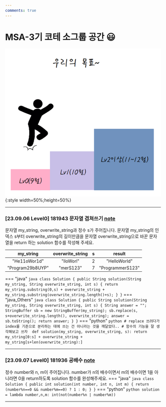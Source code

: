 ```yaml
---
comments: true
---
```

# MSA-3기 코테 소그룹 공간 😃

![1](../images/jython_1.png){:style width=50%;height=50%}

---

### [23.09.06 Level0] 181943 문자열 겹쳐쓰기 [note](../../language/java/note/1.md)
문자열 my_string, overwrite_string과 정수 s가 주어집니다. 문자열 my_string의 인덱스 s부터 overwrite_string의 길이만큼을 문자열 overwrite_string으로 바꾼 문자열을 return 하는 solution 함수를 작성해 주세요.

| my_string | overwrite_string |    s   |  result
| :-------: | :--------------: | :----: | :-----:
|"He11oWor1d" | "lloWorl" | 2 | "HelloWorld" |
|"Program29b8UYP" | "merS123" | 7 | "ProgrammerS123" |

=== "java"
    ``` java
    class Solution {
        public String solution(String my_string, String overwrite_string, int s) {
            return my_string.substring(0,s) + overwrite_string + my_string.substring(overwrite_string.length()+s);
        }
    }
    ```
=== "java_Others"
    ``` java
    class Solution {
        public String solution(String my_string, String overwrite_string, int s) {
            String answer = "";
            StringBuffer sb = new StringBuffer(my_string);
            sb.replace(s, s+overwrite_string.length(), overwrite_string);
            answer = sb.toString();
            return answer;
        }
    }
    ```
=== "python"
    ``` python
    # replace 쓰려다가 index를 기준으로 분리하는 데에 쓰는 건 아니라는 것을 깨달았다..
    # 함수의 기능을 잘 생각해보고 쓰자 
    def solution(my_string, overwrite_string, s):
        return my_string[0:s] + overwrite_string + my_string[s+len(overwrite_string):]
    ```

---

### [23.09.07 Level0] 181936 공배수 [note](../../language/java/note/1.md)
정수 number와 n, m이 주어집니다. number가 n의 배수이면서 m의 배수이면 1을 아니라면 0을 return하도록 solution 함수를 완성해주세요.
=== "java"
    ``` java
    class Solution {
        public int solution(int number, int n, int m) {
            return (number%n==0 && number%m==0) ? 1 : 0;
        }
    }
    ```
=== "python"
    ``` python
    solution = lambda number,n,m: int(not(number%n | number%m))
    ```

---
